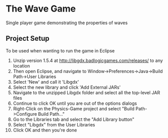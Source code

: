 # The Wave Game
Single player game demonstrating the properties of waves

## Project Setup
To be used when wanting to run the game in Eclipse
1. Unzip version 1.5.4 at http://libgdx.badlogicgames.com/releases/ to any location
2. Then open Eclipse, and navigate to Window->Preferences->Java->Build Path->User Libraries
3. Select 'New' and call it 'Libgdx'
4. Select the new library and click 'Add External JARs'
5. Navigate to the unzipped Libgdx folder and select all the top-level JAR files
6. Continue to click OK until you are out of the options dialogs
7. Right-Click on the Physics-Game project and select "Build Path->Configure Build Path..."
8. Go to the Libraries tab and select the "Add Library button"
9. Select "Libgdx" from the User Libraries
10. Click OK and then you're done
